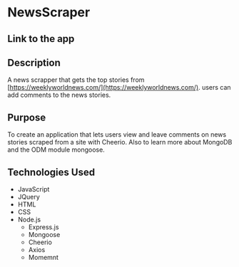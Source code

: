 # NewsScraper

## Link to the app

## Description

A news scrapper that gets the top stories from [https://weeklyworldnews.com/](https://weeklyworldnews.com/). users can add comments to the news stories.

## Purpose

To create an application that lets users view and leave comments on news stories scraped from a site with Cheerio. Also to learn more about MongoDB and the ODM module mongoose.

## Technologies Used

- JavaScript
- JQuery
- HTML
- CSS
- Node.js
  - Express.js
  - Mongoose
  - Cheerio
  - Axios
  - Momemnt
